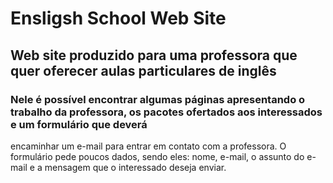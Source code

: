 # Ensligsh School Web Site

## Web site produzido para uma professora que quer oferecer aulas particulares de inglês

### Nele é possível encontrar algumas páginas apresentando o trabalho da professora, os pacotes ofertados aos interessados e um formulário que deverá
encaminhar um e-mail para entrar em contato com a professora. O formulário pede poucos dados, sendo eles: nome, e-mail, o assunto do e-mail e a mensagem que 
o interessado deseja enviar. 
